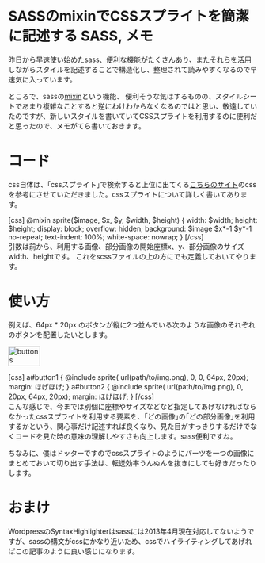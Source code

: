 SASSのmixinでCSSスプライトを簡潔に記述する
SASS, メモ
=====
昨日から早速使い始めたsass、便利な機能がたくさんあり、またそれらを活用しながらスタイルを記述することで構造化し、整理されて読みやすくなるので早速気に入っています。

ところで、sassの[mixin](http://sass-lang.com/docs/yardoc/file.SASS_REFERENCE.html#mixins)という機能、
便利そうな気はするものの、スタイルシートであまり複雑なことすると逆にわけわからなくなるのではと思い、敬遠していたのですが、新しいスタイルを書いていてCSSスプライトを利用するのに便利だと思ったので、メモがてら書いておきます。

<!--more-->
# コード
css自体は、｢cssスプライト｣で検索すると上位に出てくる[こちらのサイト](http://lopan.jp/css-sprites/)のcssを参考にさせていただきました。cssスプライトについて詳しく書いてあります。

<div>[css]
@mixin sprite($image, $x, $y, $width, $height) {
	width:  $width;
	height: $height;
	display: block;
	overflow: hidden;
	background: $image $x*-1 $y*-1 no-repeat;
	text-indent: 100%;
	white-space: nowrap;
}
[/css]</div>
引数は前から、利用する画像、部分画像の開始座標x、y、部分画像のサイズwidth、heightです。
これをscssファイルの上の方にでも定義しておいてやります。

# 使い方
例えば、64px * 20px のボタンが縦に2つ並んでいる次のような画像のそれぞれのボタンを配置したいとします。

<a href="http://manaten.net/wp-content/uploads/2013/04/buttons1.png"><img src="http://manaten.net/wp-content/uploads/2013/04/buttons1.png" alt="buttons" width="64" height="40" class="alignnone size-full wp-image-279" /></a>

<div>[css]
a#button1 {
  @include sprite( url(path/to/img.png), 0, 0, 64px, 20px);
  margin: ほげほげ;
}
a#button2 {
  @include sprite( url(path/to/img.png), 0, 20px, 64px, 20px);
  margin: ほげほげ;
}
[/css]</div>
こんな感じで、今までは別個に座標やサイズなどなど指定してあげなければならなかったcssスプライトを利用する要素を、｢どの画像｣の｢どの部分画像｣を利用するかという、関心事だけ記述すれば良くなり、見た目がすっきりするだけでなくコードを見た時の意味の理解しやすさも向上します。sass便利ですね。

ちなみに、僕はドッターですのでcssスプライトのようにパーツを一つの画像にまとめておいて切り出す手法は、転送効率うんぬんを抜きにしても好きだったりします。

# おまけ
WordpressのSyntaxHighlighterはsassには2013年4月現在対応してないようですが、sassの構文がcssにかなり近いため、cssでハイライティングしてあげればこの記事のように良い感じになります。
